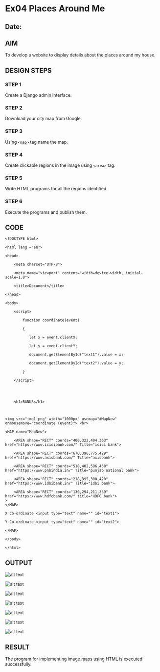 # Ex04 Places Around Me
## Date: 

## AIM
To develop a website to display details about the places around my house.

## DESIGN STEPS

### STEP 1
Create a Django admin interface.

### STEP 2
Download your city map from Google.

### STEP 3
Using ```<map>``` tag name the map.

### STEP 4
Create clickable regions in the image using ```<area>``` tag.

### STEP 5
Write HTML programs for all the regions identified.

### STEP 6
Execute the programs and publish them.

## CODE
```
<!DOCTYPE html>

<html lang ="en">

<head>

    <meta charset="UTF-8">

    <meta name="viewport" content="width=device-width, initial-scale=1.0">

    <title>Document</title>

</head>

<body>

    <script>

        function coordinate(event) 

        {

           let x = event.clientX;

           let y = event.clientY;

           document.getElementById("text1").value = x;

           document.getElementById("text2").value = y;

        }

    </script>
    
    
    
    
    <h1>BANKS</h1>


    
<img src="img1.png" width="1000px" usemap="#MapNew" onmousemove="coordinate (event)"> <br>

<MAP name="MapNew">

    <AREA shape="RECT" coords="400,322,494,363" href="https://www.icicibank.com/" Title="icici bank">

    <AREA shape="RECT" coords="670,396,775,429" href="https://www.axisbank.com/" Title="axisbank">

    <AREA shape="RECT" coords="518,402,596,438" href="https://www.pnbindia.in/" Title="punjab national bank">

    <AREA shape="RECT" coords="218,395,300,420" href="https://www.idbibank.in/" Title="idbi bank">

    <AREA shape="RECT" coords="130,294,211,339" href="https://www.hdfcbank.com/" title="HDFC bank">
>
</MAP>

X Co-ordinate <input type="text" name="" id="text1">

Y Co-ordinate <input type="text" name="" id="text2">

</MAP>

</body>

</html>

```

## OUTPUT
![alt text](img1.png)


![alt text](img2.png)


![alt text](img3.png)


![alt text](img4.png)


![alt text](img5.png)


![alt text](img6.png)


![alt text](img7.png)


## RESULT

The program for implementing image maps using HTML is executed successfully.
